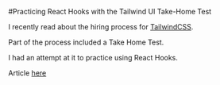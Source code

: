 #Practicing React Hooks with the Tailwind UI Take-Home Test

I recently read about the hiring process for [TailwindCSS](https://blog.tailwindcss.com/from-900-to-1-how-we-hired-robin-malfait).

Part of the process included a Take Home Test.

I had an attempt at it to practice using React Hooks.

Article [here](https://medium.com/@peter_aiello/practicing-react-hooks-using-the-tailwindcss-ui-take-home-test-89ce27ef34c9)
